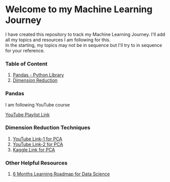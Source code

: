 <h1>Welcome to my Machine Learning Journey</h1>
<p>I have created this repository to track my Machine Learning Journey. I'll add all my topics and resources I am following for this.</br>In the starting, my topics may not be in sequence but I'll try to in sequence for your reference.</p>

<h3> Table of Content</h3>
<ol>
  <li><a href="README.md#pandas">Pandas - Python Library</a></li>
  <li><a href="README.md#dimred">Dimension Reduction</a></li>
 </ol>



<a name="pandas"><h3>Pandas</h3></a>
<p>I am following YouTube course</p> <a href="https://www.youtube.com/playlist?list=PLQVvvaa0QuDfSfqQuee6K8opKtZsh7sA9">YouTube Playlist Link</a>



<a name="dimred"><h3>Dimension Reduction Techniques</h3></a>
<ol>
<li><a href="https://www.youtube.com/watch?v=g-Hb26agBFg">YouTube Link-1 for PCA</a></li>
<li><a href="https://www.youtube.com/watch?v=OFyyWcw2cyM">YouTube Link-2 for PCA</a></li>
<li><a href="https://www.kaggle.com/vipulgandhi/pca-beginner-s-guide-to-dimensionality-reduction">Kaggle Link for PCA</a></li>
</ol>


<h3> Other Helpful Resources</h3>
<ol>
  <li><a href="https://github.com/codebasics/py/blob/master/TechTopics/DataScienceRoadMap2020/data_science_roadmap_2020.md">6 Months Learning Roadmap for Data Science</a></li>
 </ol>

